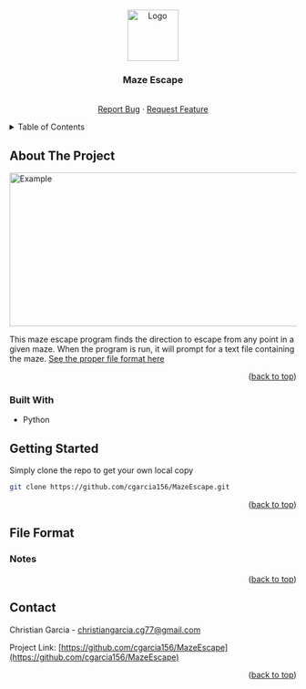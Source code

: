 <a name="readme-top"></a>

<!-- PROJECT LOGO -->
<br />
<div align="center">
  <a href="https://github.com/cgarcia156/MazeEscape">
    <img src="images/DB.png" alt="Logo" width="90" height="90">
  </a>
  
  <h3 align="center">Maze Escape</h3>

  <p align="center">
    <br />
    <a href="https://github.com/cgarcia156/MazeEscape/issues">Report Bug</a>
    ·
    <a href="https://github.com/cgarcia156/MazeEscape/issues">Request Feature</a>
  </p>
</div>



<!-- TABLE OF CONTENTS -->
<details>
  <summary>Table of Contents</summary>
  <ol>
    <li>
      <a href="#about-the-project">About The Project</a>
    </li>
    <li>
      <a href="#getting-started">Getting Started</a>
    </li>
    <li><a href="#usage">Usage</a></li>
    <li><a href="#contact">Contact</a></li>
  </ol>
</details>



<!-- ABOUT THE PROJECT -->
## About The Project
  
<img src="images/" alt="Example" width="600" height="270">

This maze escape program finds the direction to escape from any point in a given maze. When the program is run, it will prompt for a text file containing the maze. [See the proper file format here](#file-format)


<p align="right">(<a href="#readme-top">back to top</a>)</p>

### Built With

* Python


<!-- GETTING STARTED -->
## Getting Started

Simply clone the repo to get your own local copy
  ```sh
  git clone https://github.com/cgarcia156/MazeEscape.git
  ```

<p align="right">(<a href="#readme-top">back to top</a>)</p>


<!-- Format -->
## File Format


### Notes


<p align="right">(<a href="#readme-top">back to top</a>)</p>

<!-- CONTACT -->
## Contact

Christian Garcia - christiangarcia.cg77@gmail.com

Project Link: [https://github.com/cgarcia156/MazeEscape](https://github.com/cgarcia156/MazeEscape)

<p align="right">(<a href="#readme-top">back to top</a>)</p>
